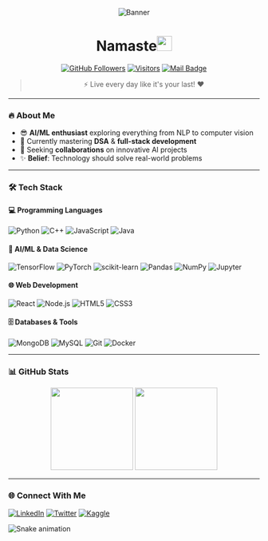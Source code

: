 <div align="center">
  
  <!-- Header Banner -->
  ![Banner](https://github.com/maheswar2003/maheswar2003/assets/placeholder/banner.gif) <!-- Replace with your actual banner URL -->
  
  <!-- Animated Welcome -->
  <h1>Namaste<img src="https://raw.githubusercontent.com/MartinHeinz/MartinHeinz/master/wave.gif" width="30px"></h1>
  
  <!-- Badges -->
  [![GitHub Followers](https://img.shields.io/github/followers/maheswar2003?label=Follow&style=social)](https://github.com/maheswar2003)
  [![Visitors](https://komarev.com/ghpvc/?username=maheswar2003&label=Profile+Views&color=blueviolet&style=flat)](https://github.com/maheswar2003)
  [![Mail Badge](https://img.shields.io/badge/-Email-c14438?style=flat&logo=yahoo&logoColor=white&link=mailto:maheswar2003@yahoo.com)](mailto:maheswar2003@yahoo.com)
  
  <!-- Quote -->
  <blockquote>⚡ Live every day like it's your last! ❤️</blockquote>
</div>

---

### 🔥 About Me
- 😎 **AI/ML enthusiast** exploring everything from NLP to computer vision
- 🌱 Currently mastering **DSA** & **full-stack development**
- 💞️ Seeking **collaborations** on innovative AI projects
- ✨ **Belief**: Technology should solve real-world problems

---

### 🛠️ Tech Stack

#### 💻 Programming Languages
![Python](https://img.shields.io/badge/-Python-3776AB?logo=python&logoColor=white)
![C++](https://img.shields.io/badge/-C++-00599C?logo=c%2B%2B&logoColor=white)
![JavaScript](https://img.shields.io/badge/-JavaScript-F7DF1E?logo=javascript&logoColor=black)
![Java](https://img.shields.io/badge/-Java-007396?logo=java&logoColor=white)

#### 🤖 AI/ML & Data Science
![TensorFlow](https://img.shields.io/badge/-TensorFlow-FF6F00?logo=tensorflow&logoColor=white)
![PyTorch](https://img.shields.io/badge/-PyTorch-EE4C2C?logo=pytorch&logoColor=white)
![scikit-learn](https://img.shields.io/badge/-scikit--learn-F7931E?logo=scikit-learn&logoColor=white)
![Pandas](https://img.shields.io/badge/-Pandas-150458?logo=pandas&logoColor=white)
![NumPy](https://img.shields.io/badge/-NumPy-013243?logo=numpy&logoColor=white)
![Jupyter](https://img.shields.io/badge/-Jupyter-F37626?logo=jupyter&logoColor=white)

#### 🌐 Web Development
![React](https://img.shields.io/badge/-React-61DAFB?logo=react&logoColor=black)
![Node.js](https://img.shields.io/badge/-Node.js-339933?logo=node.js&logoColor=white)
![HTML5](https://img.shields.io/badge/-HTML5-E34F26?logo=html5&logoColor=white)
![CSS3](https://img.shields.io/badge/-CSS3-1572B6?logo=css3&logoColor=white)

#### 🗄️ Databases & Tools
![MongoDB](https://img.shields.io/badge/-MongoDB-47A248?logo=mongodb&logoColor=white)
![MySQL](https://img.shields.io/badge/-MySQL-4479A1?logo=mysql&logoColor=white)
![Git](https://img.shields.io/badge/-Git-F05032?logo=git&logoColor=white)
![Docker](https://img.shields.io/badge/-Docker-2496ED?logo=docker&logoColor=white)

---

### 📊 GitHub Stats
<!-- GitHub Stats Cards -->
<div align="center">
  
  <img height="165" src="https://github-readme-stats.vercel.app/api?username=maheswar2003&show_icons=true&theme=radical&hide_border=true" />
  <img height="165" src="https://github-readme-stats.vercel.app/api/top-langs/?username=maheswar2003&layout=compact&theme=radical&hide_border=true" />
  
</div>

---

### 🌐 Connect With Me
[![LinkedIn](https://img.shields.io/badge/LinkedIn-0077B5?style=for-the-badge&logo=linkedin&logoColor=white)](https://linkedin.com/in/maheswar2003)
[![Twitter](https://img.shields.io/badge/Twitter-1DA1F2?style=for-the-badge&logo=twitter&logoColor=white)](https://twitter.com/maheswar2003)
[![Kaggle](https://img.shields.io/badge/Kaggle-20BEFF?style=for-the-badge&logo=kaggle&logoColor=white)](https://kaggle.com/maheswar2003)

<!-- Snake Animation -->
![Snake animation](https://github.com/maheswar2003/maheswar2003/blob/output/github-contribution-grid-snake.svg) 
